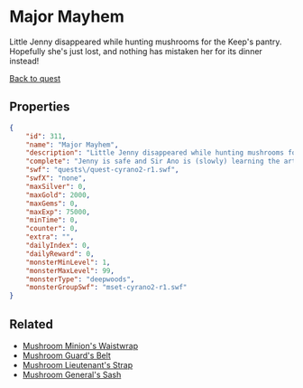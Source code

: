 # Major Mayhem

Little Jenny disappeared while hunting mushrooms for the Keep's pantry. Hopefully she's just lost, and nothing has mistaken her for its dinner instead!

[Back to quest](../quests.md)

## Properties

```json
{
    "id": 311,
    "name": "Major Mayhem",
    "description": "Little Jenny disappeared while hunting mushrooms for the Keep's pantry. Hopefully she's just lost, and nothing has mistaken her for its dinner instead!",
    "complete": "Jenny is safe and Sir Ano is (slowly) learning the art of a Hero's humor with your help!  And the loot littered around the Mushroom camp isn't too shabby, either.",
    "swf": "quests\/quest-cyrano2-r1.swf",
    "swfX": "none",
    "maxSilver": 0,
    "maxGold": 2000,
    "maxGems": 0,
    "maxExp": 75000,
    "minTime": 0,
    "counter": 0,
    "extra": "",
    "dailyIndex": 0,
    "dailyReward": 0,
    "monsterMinLevel": 1,
    "monsterMaxLevel": 99,
    "monsterType": "deepwoods",
    "monsterGroupSwf": "mset-cyrano2-r1.swf"
}
```

## Related

- [Mushroom Minion's Waistwrap](../items/2041-mushroom-minion-s-waistwrap.md)
- [Mushroom Guard's Belt](../items/2042-mushroom-guard-s-belt.md)
- [Mushroom Lieutenant's Strap](../items/2043-mushroom-lieutenant-s-strap.md)
- [Mushroom General's Sash](../items/2044-mushroom-general-s-sash.md)

